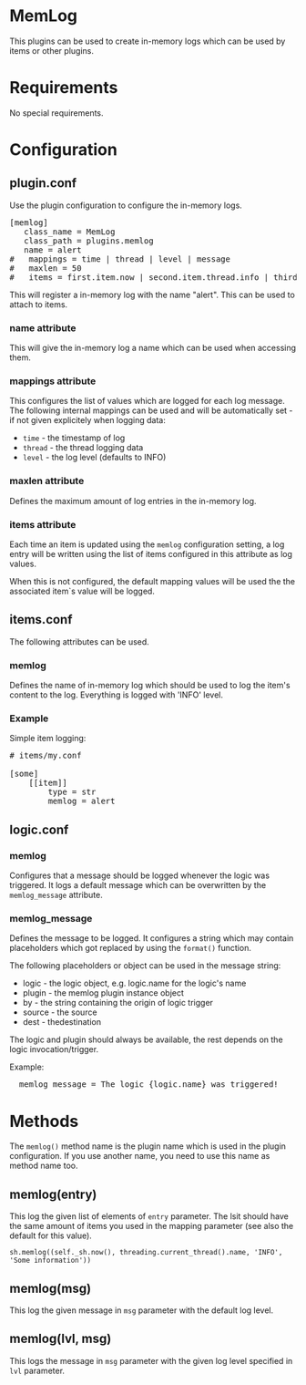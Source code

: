 # MemLog

This plugins can be used to create in-memory logs which can be used by items or other
plugins.

# Requirements

No special requirements.

# Configuration

## plugin.conf

Use the plugin configuration to configure the in-memory logs.

<pre>
[memlog]
   class_name = MemLog
   class_path = plugins.memlog
   name = alert
#   mappings = time | thread | level | message
#   maxlen = 50
#   items = first.item.now | second.item.thread.info | third.item.level | fourth.item.msg
</pre>

This will register a in-memory log with the name "alert". This can be used to attach 
to items.

### name attribute

This will give the in-memory log a name which can be used when accessing them.

### mappings attribute

This configures the list of values which are logged for each log message. The following
internal mappings can be used and will be automatically set - if not given explicitely
when logging data:
* `time` - the timestamp of log
* `thread` - the thread logging data
* `level` - the log level (defaults to INFO)

### maxlen attribute

Defines the maximum amount of log entries in the in-memory log.

### items attribute

Each time an item is updated using the `memlog` configuration setting, a log entry will
be written using the list of items configured in this attribute as log values.

When this is not configured, the default mapping values will be used the the associated
item`s value will be logged.

## items.conf

The following attributes can be used.

### memlog

Defines the name of in-memory log which should be used to log the item's content to
the log. Everything is logged with 'INFO' level.

### Example

Simple item logging:

<pre>
# items/my.conf

[some]
    [[item]]
        type = str
        memlog = alert
</pre>

## logic.conf

### memlog

Configures that a message should be logged whenever the logic was triggered. It logs a
default message which can be overwritten by the `memlog_message` attribute.

### memlog_message

Defines the message to be logged. It configures a string which may contain placeholders
which got replaced by using the `format()` function.

The following placeholders or object can be used in the message string:
* logic - the logic object, e.g. logic.name for the logic's name
* plugin - the memlog plugin instance object
* by - the string containing the origin of logic trigger
* source - the source
* dest - thedestination

The logic and plugin should always be available, the rest depends on the logic invocation/trigger.

Example:
<pre>
  memlog_message = The logic {logic.name} was triggered!
</pre>

# Methods

The `memlog()` method name is the plugin name which is used in the plugin configuration.
If you use another name, you need to use this name as method name too.

## memlog(entry)
This log the given list of elements of `entry` parameter. The lsit should have the same amount
of items you used in the mapping parameter (see also the default for this value).

`sh.memlog((self._sh.now(), threading.current_thread().name, 'INFO', 'Some information'))`

## memlog(msg)

This log the given message in `msg` parameter with the default log level.

## memlog(lvl, msg)

This logs the message in `msg` parameter with the given log level specified in `lvl`
parameter.

